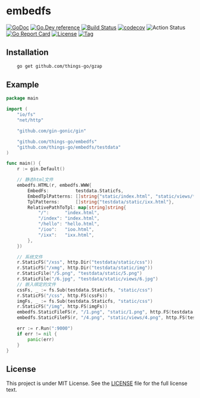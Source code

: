 # embedfs

[![GoDoc](https://godoc.org/github.com/things-go/embedfs?status.svg)](https://godoc.org/github.com/things-go/embedfs)
[![Go.Dev reference](https://img.shields.io/badge/go.dev-reference-blue?logo=go&logoColor=white)](https://pkg.go.dev/github.com/things-go/embedfs?tab=doc)
[![Build Status](https://www.travis-ci.com/things-go/embedfs.svg?branch=master)](https://www.travis-ci.com/things-go/embedfs)
[![codecov](https://codecov.io/gh/things-go/embedfs/branch/master/graph/badge.svg)](https://codecov.io/gh/things-go/embedfs)
![Action Status](https://github.com/things-go/embedfs/workflows/Go/badge.svg)
[![Go Report Card](https://goreportcard.com/badge/github.com/things-go/embedfs)](https://goreportcard.com/report/github.com/things-go/embedfs)
[![License](https://img.shields.io/github/license/things-go/embedfs)](https://github.com/things-go/embedfs/raw/master/LICENSE)
[![Tag](https://img.shields.io/github/v/tag/things-go/embedfs)](https://github.com/things-go/embedfs/tags)


## Installation

```bash
    go get github.com/things-go/gzap
```

## Example

[embedmd]:# (_example/main.go go)
```go
package main

import (
	"io/fs"
	"net/http"

	"github.com/gin-gonic/gin"

	"github.com/things-go/embedfs"
	"github.com/things-go/embedfs/testdata"
)

func main() {
	r := gin.Default()

	// 静态html文件
	embedfs.HTML(r, embedfs.WWW{
		EmbedFs:          testdata.Staticfs,
		EmbedTplPatterns: []string{"static/index.html", "static/views/*"},
		TplPatterns:      []string{"testdata/static/ixx.html"},
		RelativePathToTpl: map[string]string{
			"/":      "index.html",
			"/index": "index.html",
			"/hello": "hello.html",
			"/ioo":   "ioo.html",
			"/ixx":   "ixx.html",
		},
	})

	// 系统文件
	r.StaticFS("/xss", http.Dir("testdata/static/css"))
	r.StaticFS("/xmg", http.Dir("testdata/static/img"))
	r.StaticFile("/5.png", "testdata/static/5.png")
	r.StaticFile("/6.jpg", "testdata/static/views/6.jpg")
	// 嵌入绑定的文件
	cssFs, _ := fs.Sub(testdata.Staticfs, "static/css")
	r.StaticFS("/css", http.FS(cssFs))
	imgFs, _ := fs.Sub(testdata.Staticfs, "static/css")
	r.StaticFS("/img", http.FS(imgFs))
	embedfs.StaticFileFS(r, "/1.png", "static/1.png", http.FS(testdata.Staticfs))
	embedfs.StaticFileFS(r, "/4.png", "static/views/4.png", http.FS(testdata.Staticfs))

	err := r.Run(":9000")
	if err != nil {
		panic(err)
	}
}
```

## License

This project is under MIT License. See the [LICENSE](LICENSE) file for the full license text.
